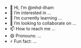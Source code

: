 - 👋 Hi, I’m @mhd-ilham
- 👀 I’m interested in ...
- 🌱 I’m currently learning ...
- 💞️ I’m looking to collaborate on ...
- 📫 How to reach me ...
- 😄 Pronouns: ...
- ⚡ Fun fact: ...

<!---
mhd-ilham/mhd-ilham is a ✨ special ✨ repository because its `README.md` (this file) appears on your GitHub profile.
You can click the Preview link to take a look at your changes.
--->
